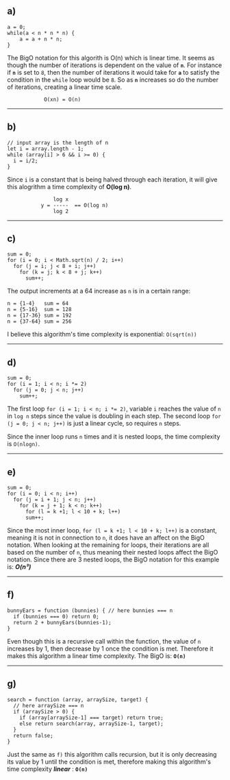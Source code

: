 a)
-
```
a = 0;
while(a < n * n * n) {
    a = a + n * n;
}
```


The BigO notation for this algorith is O(n) which is linear time.
It seems as though the number of iterations is dependent on the value of **`n`**. For instance if **`n`** is set to `8`, then the number of iterations it would take for **`a`** to satisfy the condition in the `while` loop would be `8`. So as **`n`** increases so do the number of iterations, creating a linear time scale.

                O(xn) = O(n)

---

b) 
-
```
// input array is the length of n
let i = array.length - 1;
while (array[i] > 6 && i >= 0) {
  i = i/2;
}
```
Since `i` is a constant that is being halved through each iteration, it will give this alogrithm a time complexity of **O(log n)**.
          
                   log x
               y = -----  == O(log n)
                   log 2
---

c)
-
```
sum = 0;
for (i = 0; i < Math.sqrt(n) / 2; i++)
  for (j = i; j < 8 + i; j++)
    for (k = j; k < 8 + j; k++)
      sum++;
```
The output increments at a 64 increase as `n` is in a certain range:

    n = {1-4}   sum = 64
    n = {5-16}  sum = 128
    n = {17-36} sum = 192
    n = {37-64} sum = 256

  I believe this algorithm's time complexity is exponential: `O(sqrt(n))`

---

d)
-
```
sum = 0;
for (i = 1; i < n; i *= 2)
  for (j = 0; j < n; j++)
    sum++;
```
The first loop `for (i = 1; i < n; i *= 2)`, variable `i` reaches the value of `n` in `log n` steps since the value is doubling in each step.
The second loop `for (j = 0; j < n; j++)` is just a linear cycle, so requires `n` steps.

Since the inner loop runs `n` times and it is nested loops, the time complexity is `O(nlogn)`.

---

e)
-
```
sum = 0;
for (i = 0; i < n; i++)
  for (j = i + 1; j < n; j++)
    for (k = j + 1; k < n; k++)
      for (l = k +1; l < 10 + k; l++)
      sum++;
```
Since the most inner loop, `for (l = k +1; l < 10 + k; l++)` is a constant, meaning it is not in connection to `n`, it does have an affect on the BigO notation. When looking at the remaining for loops, their iterations are all based on the number of `n`, thus meaning their nested loops affect the BigO notation. Since there are 3 nested loops, the BigO notation for this example is: 
            _**O(n³)**_

---
f)
-
```
bunnyEars = function (bunnies) { // here bunnies === n
  if (bunnies === 0) return 0;
  return 2 + bunnyEars(bunnies-1);
}
```
Even though this is a recursive call within the function, the value of `n` increases by 1, then decrease by 1 once the condition is met. Therefore it makes this algorithm a linear time complexity.
The BigO is: **`O(n)`**

---
g)
-
```
search = function (array, arraySize, target) {
  // here arraySize === n
  if (arraySize > 0) {
    if (array[arraySize-1] === target) return true;
    else return search(array, arraySize-1, target);
  }
  return false;
}
```

Just the same as `f)` this algorithm calls recursion, but it is only decreasing its value by 1 until the condition is met, therefore making this algorithm's time complexity _**linear**_ : **`O(n)`**